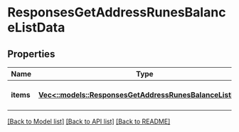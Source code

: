 # ResponsesGetAddressRunesBalanceListData

## Properties
Name | Type | Description | Notes
------------ | ------------- | ------------- | -------------
**items** | [**Vec<::models::ResponsesGetAddressRunesBalanceListItem>**](responses.GetAddressRunesBalanceListItem.md) |  | [optional] [default to null]

[[Back to Model list]](../README.md#documentation-for-models) [[Back to API list]](../README.md#documentation-for-api-endpoints) [[Back to README]](../README.md)


